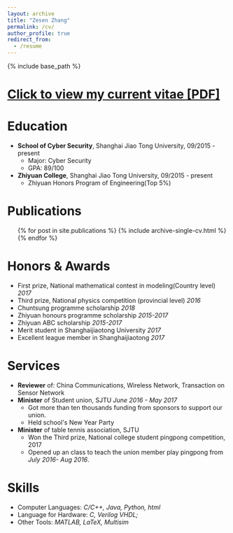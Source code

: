```yaml
---
layout: archive
title: "Zesen Zhang"
permalink: /cv/
author_profile: true
redirect_from:
  - /resume
---
```


{% include base_path %}

[Click to view my current vitae [PDF]](/files/ZesenZhang_EN.pdf)
======

Education
======
* **School of Cyber Security**, Shanghai Jiao Tong University, 09/2015 - present
  * Major: Cyber Security
  * GPA: 89/100
* **Zhiyuan College**, Shanghai Jiao Tong University, 09/2015 - present
  * Zhiyuan Honors Program of Engineering(Top 5%)

Publications
======
  <ul>{% for post in site.publications %}
    {% include archive-single-cv.html %}
  {% endfor %}</ul>

Honors & Awards
======
* First prize, National mathematical contest in modeling(Country level)  <i>2017</i>
* Third prize, National physics competition (provincial level)  <i>2016</i>
* Chuntsung programme scholarship  <i>2018</i>
* Zhiyuan honours programme scholarship  <i>2015-2017</i>
* Zhiyuan ABC scholarship  <i>2015-2017</i>
* Merit student in Shanghaijiaotong University  <i>2017</i>
* Excellent league member in Shanghaijiaotong  <i>2017</i>


Services
======
* **Reviewer** of: China Communications, Wireless Network, Transaction on Sensor Network
* **Minister** of Student union, SJTU  <i>June 2016 - May 2017</i>
  * Got more than ten thousands funding from sponsors to support our union.
  * Held school's New Year Party
* **Minister** of table tennis association, SJTU
  * Won the Third prize, National college student pingpong competition, 2017
  * Opened up an class to teach the union member play pingpong from <i>July 2016- Aug 2016</i>.

Skills
======
* Computer Languages: <i>C/C++, Java, Python, html</i>
* Language for Hardware: <i>C, Verilog VHDL;</i>
* Other Tools: <i>MATLAB, LaTeX, Multisim</i>
  
<!-- Talks
======
  <ul>{% for post in site.talks %}
    {% include archive-single-talk-cv.html %}
  {% endfor %}</ul> -->
  


